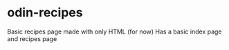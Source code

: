 # odin-recipes
Basic recipes page made with only HTML (for now)
Has a basic index page and recipes page